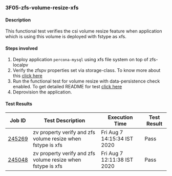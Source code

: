 ### 3F05-zfs-volume-resize-xfs

#### Description

This functional test verifies the csi volume resize feature when application which is using this volume is deployed with fstype as xfs.

#### Steps involved

1. Deploy application `percona-mysql` using xfs file system on top of zfs-localpv
2. Verify the zfspv properties set via storage-class.  To know more about this [click here](https://github.com/openebs/e2e-tests/experiments/zfs-localpv/functional/zv-properties-verify)
3. Run the functional test for volume resize with data-persistence check enabled. To get detailed README for test [click here](https://github.com/openebs/e2e-tests/experiments/zfs-localpv/functional/zfs-volume-resize)
4. Deprovision the application.

#### Test Results

| Job ID  |      Test Description         | Execution Time |   Test Result   |
|---------|-------------------------------|----------------|-----------------|
|     <a href="https://gitlab.openebs.ci/openebs/e2e-nativek8s/-/jobs/245269">245269</a>           |  zv property verify and zfs volume resize when fstype is xfs           | Fri Aug  7 14:15:34 IST 2020  | Pass |
|     <a href="https://gitlab.openebs.ci/openebs/e2e-nativek8s/-/jobs/245048">245048</a>           |  zv property verify and zfs volume resize when fstype is xfs           | Fri Aug  7 12:11:38 IST 2020  | Pass |